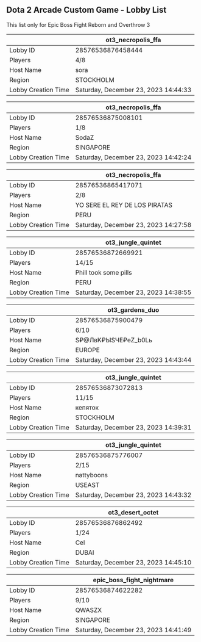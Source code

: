 ## Dota 2 Arcade Custom Game - Lobby List

This list only for Epic Boss Fight Reborn and Overthrow 3

|  | ot3_necropolis_ffa |
| ------ | ------ |
| Lobby ID | 28576536876458444 |
| Players | 4/8 |
| Host Name | sora |
| Region | STOCKHOLM |
| Lobby Creation Time | Saturday, December 23, 2023 14:44:33 |


|  | ot3_necropolis_ffa |
| ------ | ------ |
| Lobby ID | 28576536875008101 |
| Players | 1/8 |
| Host Name | SodaZ |
| Region | SINGAPORE |
| Lobby Creation Time | Saturday, December 23, 2023 14:42:24 |


|  | ot3_necropolis_ffa |
| ------ | ------ |
| Lobby ID | 28576536865417071 |
| Players | 2/8 |
| Host Name | YO SERE EL REY DE LOS PIRATAS |
| Region | PERU |
| Lobby Creation Time | Saturday, December 23, 2023 14:27:58 |


|  | ot3_jungle_quintet |
| ------ | ------ |
| Lobby ID | 28576536872669921 |
| Players | 14/15 |
| Host Name | Phill took some pills |
| Region | PERU |
| Lobby Creation Time | Saturday, December 23, 2023 14:38:55 |


|  | ot3_gardens_duo |
| ------ | ------ |
| Lobby ID | 28576536875900479 |
| Players | 6/10 |
| Host Name | S₽@ЛвK₽ЫSЧE₽еZ_b0Lь |
| Region | EUROPE |
| Lobby Creation Time | Saturday, December 23, 2023 14:43:44 |


|  | ot3_jungle_quintet |
| ------ | ------ |
| Lobby ID | 28576536873072813 |
| Players | 11/15 |
| Host Name | кепяток |
| Region | STOCKHOLM |
| Lobby Creation Time | Saturday, December 23, 2023 14:39:31 |


|  | ot3_jungle_quintet |
| ------ | ------ |
| Lobby ID | 28576536875776007 |
| Players | 2/15 |
| Host Name | nattyboons |
| Region | USEAST |
| Lobby Creation Time | Saturday, December 23, 2023 14:43:32 |


|  | ot3_desert_octet |
| ------ | ------ |
| Lobby ID | 28576536876862492 |
| Players | 1/24 |
| Host Name | Cel |
| Region | DUBAI |
| Lobby Creation Time | Saturday, December 23, 2023 14:45:10 |


|  | epic_boss_fight_nightmare |
| ------ | ------ |
| Lobby ID | 28576536874622282 |
| Players | 9/10 |
| Host Name | QWASZX |
| Region | SINGAPORE |
| Lobby Creation Time | Saturday, December 23, 2023 14:41:49 |


